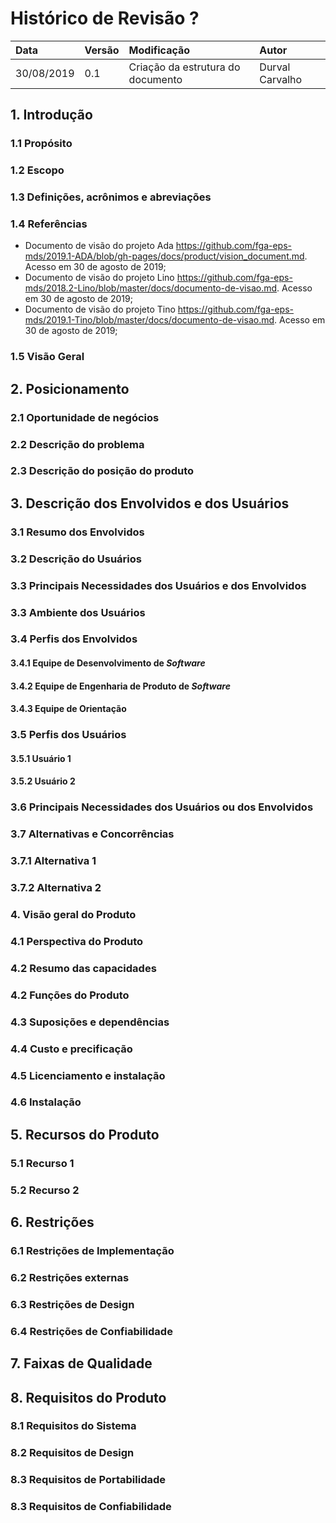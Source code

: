 # Histórico de Revisão ?
| Data   | Versão | Modificação  | Autor  |
| :- | :- | :- | :- |
| 30/08/2019 | 0.1 | Criação da estrutura do documento |  Durval Carvalho |

## 1. Introdução
### 1.1 Propósito
### 1.2 Escopo
### 1.3 Definições, acrônimos e abreviações
### 1.4 Referências
- Documento de visão do projeto Ada https://github.com/fga-eps-mds/2019.1-ADA/blob/gh-pages/docs/product/vision_document.md. Acesso em 30 de agosto de 2019;
- Documento de visão do projeto Lino https://github.com/fga-eps-mds/2018.2-Lino/blob/master/docs/documento-de-visao.md. Acesso em 30 de agosto de 2019;
- Documento de visão do projeto Tino https://github.com/fga-eps-mds/2019.1-Tino/blob/master/docs/documento-de-visao.md. Acesso em 30 de agosto de 2019;

### 1.5 Visão Geral

## 2. Posicionamento
### 2.1 Oportunidade de negócios
### 2.2 Descrição do problema
### 2.3 Descrição do posição do produto

## 3. Descrição dos Envolvidos e dos Usuários
### 3.1 Resumo dos Envolvidos
### 3.2 Descrição do Usuários
### 3.3 Principais Necessidades dos Usuários e dos Envolvidos
### 3.3 Ambiente dos Usuários
### 3.4 Perfis dos Envolvidos
#### 3.4.1 Equipe de Desenvolvimento de <i>Software</i>
#### 3.4.2 Equipe de Engenharia de Produto de <i>Software</i> 
#### 3.4.3 Equipe de Orientação
### 3.5 Perfis dos Usuários
#### 3.5.1 Usuário 1
#### 3.5.2 Usuário 2
### 3.6 Principais Necessidades dos Usuários ou dos Envolvidos
### 3.7 Alternativas e Concorrências
### 3.7.1 Alternativa 1
### 3.7.2 Alternativa 2

### 4. Visão geral do Produto
### 4.1 Perspectiva do Produto
### 4.2 Resumo das capacidades
### 4.2 Funções do Produto
### 4.3 Suposições e dependências
### 4.4 Custo e precificação
### 4.5 Licenciamento e instalação
### 4.6 Instalação

## 5. Recursos do Produto
### 5.1 Recurso 1
### 5.2 Recurso 2

## 6. Restrições
### 6.1 Restrições de Implementação
### 6.2 Restrições externas
### 6.3 Restrições de Design
### 6.4 Restrições de Confiabilidade

## 7. Faixas de Qualidade

## 8. Requisitos do Produto
### 8.1 Requisitos do Sistema
### 8.2 Requisitos de Design
### 8.3 Requisitos de Portabilidade
### 8.3 Requisitos de Confiabilidade